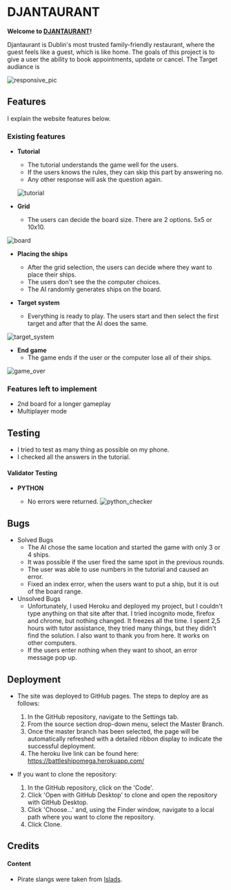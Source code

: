 # DJANTAURANT
  

**Welcome to [DJANTAURANT](https://battleshipomega.herokuapp.com/)!**
  

Djantaurant is Dublin's most trusted family-friendly restaurant, where the guest feels like a guest, which is like home. The goals of this  project is to give a user the ability to book appointments, update or cancel. The Target audiance is 

![responsive_pic](/assets/images/battleship_omega.png)

## Features

I explain the website features below.

### **Existing features**
  

- **Tutorial**
  - The tutorial understands the game well for the users.
  - If the users knows the rules, they can skip this part by answering no.
  - Any other response will ask the question again.

  ![tutorial](/assets/images/tutorial_battleship.png)
 

- **Grid**
  - The users can decide the board size. There are 2 options. 5x5 or 10x10.

![board](/assets/images/grid_battleship.png)

- **Placing the ships**
  - After the grid selection, the users can decide where they want to place their ships.
  - The users don't see the the computer choices.
  - The AI randomly generates ships on the board.

- **Target system**
  - Everything is ready to play. The users start and then select the first target and after that the AI does the same.

![target_system](/assets/images/target_battleship.png)

- **End game**
  - The game ends if the user or the computer lose all of their ships.

![game_over](/assets/images/game_over_battleship.png)

### **Features left to implement**
- 2nd board for a longer gameplay
- Multiplayer mode

## Testing

  - I tried to test as many thing as possible on my phone. 
  - I checked all the answers in the tutorial. 


#### **Validator Testing**

- **PYTHON**

  - No errors were returned.
  ![python_checker](/assets/images/python_checker.png)

## Bugs
- Solved Bugs
  - The AI chose the same location and started the game with only 3 or 4 ships.
  - It was possible if the user fired the same spot in the previous rounds.
  - The user was able to use numbers in the tutorial and caused an error. 
  - Fixed an index error, when the users want to put a ship, but it is out of the board range. 
- Unsolved Bugs
  - Unfortunately, I used Heroku and deployed my project, but I couldn't type anything on that site after that. I tried incognito mode, firefox and chrome, but nothing changed. It freezes all the time. I spent 2,5 hours with tutor assistance, they tried many things, but they didn't find the solution.  I also want to thank you from here. It works on other computers.
  - If the users enter nothing when they want to shoot, an error message pop up.

## Deployment  

- The site was deployed to GitHub pages. The steps to deploy are as follows: 
  1. In the GitHub repository, navigate to the Settings tab.
  2. From the source section drop-down menu, select the Master Branch.
  3. Once the master branch has been selected, the page will be automatically refreshed with a detailed ribbon display to indicate the successful deployment.
  4. The heroku live link can be found here: https://battleshipomega.herokuapp.com/

- If you want to clone the repository:
  1. In the GitHub repository, click on the 'Code'.
  2. Click 'Open with GitHub Desktop' to clone and open the repository with GitHub Desktop.
  3. Click 'Choose...' and, using the Finder window, navigate to a local path where you want to clone the repository. 
  4. Click Clone.  


## Credits

#### Content

- Pirate slangs were taken from [Islads](https://www.islands.com/40-useful-pirate-phrases-for-national-talk-like-pirate-day/).
